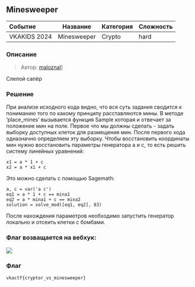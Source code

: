## Minesweeper

| Событие | Название | Категория | Сложность |
| :------ | ---- | ---- | ---- |
| VKAKIDS 2024 | Minesweeper | Crypto | hard |


### Описание


> Автор: [maloznal](https://t.me/maloznal)]
>
Слепой сапёр


### Решение
При анализе исходного кода видно, что вся суть задания сводится к пониманию того по какому принципу расставляются мины.
В методе ‘place_mines’ вызывается функция Sample которая и отвечает за положение мин на поле.
Первое что мы должны сделать - задать выборку доступных клеток для размещения мин. После первого хода одназначно определяем эту выборку.
Чтобы восстановить координаты мин нужно восстановить параметры генератора a и c, то есть решить систему линейных уравнений:
```
x1 = a * 1 + c
x2 = a * x1 + c
```
Это можно сделать с помощью Sagemath:
```
a, c = var('a c')
eq1 = a * 1 + c == mina1
eq2 = a * mina1 + c == mina2
solution = solve_mod([eq1, eq2], 83)
```
После нахождения параметров необходимо запустить генератор локально и отсеить клетки с бомбами.


### Флаг возващается на вебхук:
![](webhookres.png)

### Флаг

```
vkactf{cryptor_vs_minesweeper}
```